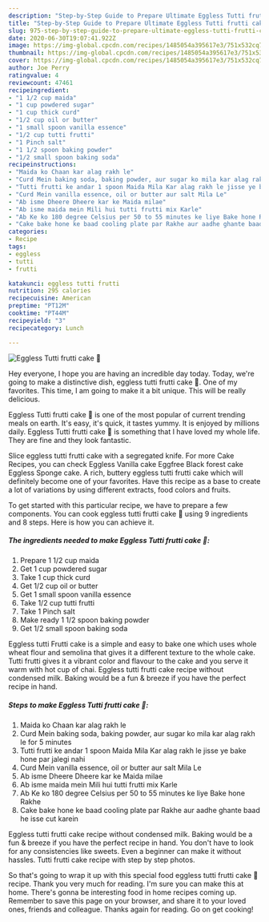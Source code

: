 ```yaml
---
description: "Step-by-Step Guide to Prepare Ultimate Eggless Tutti frutti cake 🍰"
title: "Step-by-Step Guide to Prepare Ultimate Eggless Tutti frutti cake 🍰"
slug: 975-step-by-step-guide-to-prepare-ultimate-eggless-tutti-frutti-cake
date: 2020-06-30T19:07:41.922Z
image: https://img-global.cpcdn.com/recipes/1485054a395617e3/751x532cq70/eggless-tutti-frutti-cake-🍰-recipe-main-photo.jpg
thumbnail: https://img-global.cpcdn.com/recipes/1485054a395617e3/751x532cq70/eggless-tutti-frutti-cake-🍰-recipe-main-photo.jpg
cover: https://img-global.cpcdn.com/recipes/1485054a395617e3/751x532cq70/eggless-tutti-frutti-cake-🍰-recipe-main-photo.jpg
author: Joe Perry
ratingvalue: 4
reviewcount: 47461
recipeingredient:
- "1 1/2 cup maida"
- "1 cup powdered sugar"
- "1 cup thick curd"
- "1/2 cup oil or butter"
- "1 small spoon vanilla essence"
- "1/2 cup tutti frutti"
- "1 Pinch salt"
- "1 1/2 spoon baking powder"
- "1/2 small spoon baking soda"
recipeinstructions:
- "Maida ko Chaan kar alag rakh le"
- "Curd Mein baking soda, baking powder, aur sugar ko mila kar alag rakh le for 5 minutes"
- "Tutti frutti ke andar 1 spoon Maida Mila Kar alag rakh le jisse ye bake hone par jalegi nahi"
- "Curd Mein vanilla essence, oil or butter aur salt Mila Le"
- "Ab isme Dheere Dheere kar ke Maida milae"
- "Ab isme maida mein Mili hui tutti frutti mix Karle"
- "Ab Ke ko 180 degree Celsius per 50 to 55 minutes ke liye Bake hone Rakhe"
- "Cake bake hone ke baad cooling plate par Rakhe aur aadhe ghante baad he isse cut karein"
categories:
- Recipe
tags:
- eggless
- tutti
- frutti

katakunci: eggless tutti frutti 
nutrition: 295 calories
recipecuisine: American
preptime: "PT12M"
cooktime: "PT44M"
recipeyield: "3"
recipecategory: Lunch

---
```



![Eggless Tutti frutti cake 🍰](https://img-global.cpcdn.com/recipes/1485054a395617e3/751x532cq70/eggless-tutti-frutti-cake-🍰-recipe-main-photo.jpg)

Hey everyone, I hope you are having an incredible day today. Today, we're going to make a distinctive dish, eggless tutti frutti cake 🍰. One of my favorites. This time, I am going to make it a bit unique. This will be really delicious.

Eggless Tutti frutti cake 🍰 is one of the most popular of current trending meals on earth. It's easy, it's quick, it tastes yummy. It is enjoyed by millions daily. Eggless Tutti frutti cake 🍰 is something that I have loved my whole life. They are fine and they look fantastic.

Slice eggless tutti frutti cake with a segregated knife. For more Cake Recipes, you can check Eggless Vanilla cake Eggfree Black forest cake Eggless Sponge cake. A rich, buttery eggless tutti frutti cake which will definitely become one of your favorites. Have this recipe as a base to create a lot of variations by using different extracts, food colors and fruits.


To get started with this particular recipe, we have to prepare a few components. You can cook eggless tutti frutti cake 🍰 using 9 ingredients and 8 steps. Here is how you can achieve it.

<!--inarticleads1-->

##### The ingredients needed to make Eggless Tutti frutti cake 🍰:

1. Prepare 1 1/2 cup maida
1. Get 1 cup powdered sugar
1. Take 1 cup thick curd
1. Get 1/2 cup oil or butter
1. Get 1 small spoon vanilla essence
1. Take 1/2 cup tutti frutti
1. Take 1 Pinch salt
1. Make ready 1 1/2 spoon baking powder
1. Get 1/2 small spoon baking soda


Eggless tutti Frutti cake is a simple and easy to bake one which uses whole wheat flour and semolina that gives it a different texture to the whole cake. Tutti frutti gives it a vibrant color and flavour to the cake and you serve it warm with hot cup of chai. Eggless tutti frutti cake recipe without condensed milk. Baking would be a fun &amp; breeze if you have the perfect recipe in hand. 

<!--inarticleads2-->

##### Steps to make Eggless Tutti frutti cake 🍰:

1. Maida ko Chaan kar alag rakh le
1. Curd Mein baking soda, baking powder, aur sugar ko mila kar alag rakh le for 5 minutes
1. Tutti frutti ke andar 1 spoon Maida Mila Kar alag rakh le jisse ye bake hone par jalegi nahi
1. Curd Mein vanilla essence, oil or butter aur salt Mila Le
1. Ab isme Dheere Dheere kar ke Maida milae
1. Ab isme maida mein Mili hui tutti frutti mix Karle
1. Ab Ke ko 180 degree Celsius per 50 to 55 minutes ke liye Bake hone Rakhe
1. Cake bake hone ke baad cooling plate par Rakhe aur aadhe ghante baad he isse cut karein


Eggless tutti frutti cake recipe without condensed milk. Baking would be a fun &amp; breeze if you have the perfect recipe in hand. You don&#39;t have to look for any consistencies like sweets. Even a beginner can make it without hassles. Tutti frutti cake recipe with step by step photos. 

So that's going to wrap it up with this special food eggless tutti frutti cake 🍰 recipe. Thank you very much for reading. I'm sure you can make this at home. There's gonna be interesting food in home recipes coming up. Remember to save this page on your browser, and share it to your loved ones, friends and colleague. Thanks again for reading. Go on get cooking!
